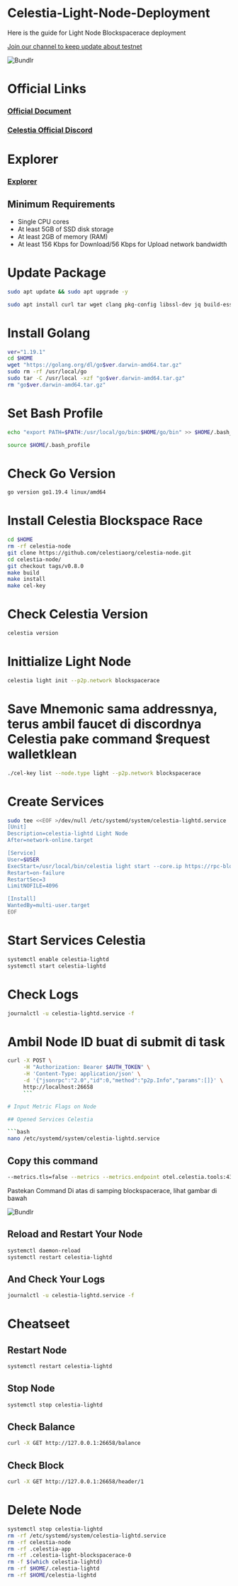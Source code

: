 # Celestia-Light-Node-Deployment
Here is the guide for Light Node Blockspacerace deployment 

<p style="font-size:14px" align="left">
<a href="https://t.me/testnetzona" target="_blank">Join our channel to keep update about testnet</a>
</p>

![Bundlr](https://ibb.co/wNgwzWW)


# Official Links
### [Official Document](https://docs.celestia.org/nodes/blockspace-race/#phase-2-staging)
### [Celestia Official Discord](https://discord.gg/celestiacommunity)

# Explorer
### [Explorer](https://tiascan.com/light-nodes)

## Minimum Requirements 
- Single CPU cores
- At least 5GB of SSD disk storage
- At least 2GB of memory (RAM)
- At least 156 Kbps for Download/56 Kbps for Upload network bandwidth


# Update Package

```bash
sudo apt update && sudo apt upgrade -y

sudo apt install curl tar wget clang pkg-config libssl-dev jq build-essential git make ncdu -y
```

# Install Golang

```bash
ver="1.19.1" 
cd $HOME 
wget "https://golang.org/dl/go$ver.darwin-amd64.tar.gz" 
sudo rm -rf /usr/local/go 
sudo tar -C /usr/local -xzf "go$ver.darwin-amd64.tar.gz" 
rm "go$ver.darwin-amd64.tar.gz"
```

# Set Bash Profile

```bash
echo "export PATH=$PATH:/usr/local/go/bin:$HOME/go/bin" >> $HOME/.bash_profile

source $HOME/.bash_profile

```

# Check Go Version

```bash
go version go1.19.4 linux/amd64
```

# Install Celestia Blockspace Race

```bash
cd $HOME 
rm -rf celestia-node 
git clone https://github.com/celestiaorg/celestia-node.git 
cd celestia-node/ 
git checkout tags/v0.8.0 
make build 
make install 
make cel-key
```

# Check Celestia Version

```bash
celestia version
```

# Inittialize Light Node

```bash
celestia light init --p2p.network blockspacerace

```

# Save Mnemonic sama addressnya, terus ambil faucet di discordnya Celestia pake command $request walletklean

```bash
./cel-key list --node.type light --p2p.network blockspacerace
```

# Create Services 

```bash
sudo tee <<EOF >/dev/null /etc/systemd/system/celestia-lightd.service
[Unit]
Description=celestia-lightd Light Node
After=network-online.target

[Service]
User=$USER
ExecStart=/usr/local/bin/celestia light start --core.ip https://rpc-blockspacerace.pops.one --core.rpc.port 26657 --core.grpc.port 9090 --keyring.accname my_celes_key --metrics.tls=false --metrics --metrics.endpoint otel.celestia.tools:4318 --gateway --gateway.addr localhost --gateway.port 26659 --p2p.network blockspacerace
Restart=on-failure
RestartSec=3
LimitNOFILE=4096

[Install]
WantedBy=multi-user.target
EOF
```

# Start Services Celestia

```bash
systemctl enable celestia-lightd
systemctl start celestia-lightd
```

# Check Logs

```bash
journalctl -u celestia-lightd.service -f
```


# Ambil Node ID buat di submit di task

```bash
curl -X POST \
     -H "Authorization: Bearer $AUTH_TOKEN" \
     -H 'Content-Type: application/json' \
     -d '{"jsonrpc":"2.0","id":0,"method":"p2p.Info","params":[]}' \
     http://localhost:26658
     ```

# Input Metric Flags on Node

## Opened Services Celestia

```bash
nano /etc/systemd/system/celestia-lightd.service
```

## Copy this command

```bash
--metrics.tls=false --metrics --metrics.endpoint otel.celestia.tools:4318
```

Pastekan Command Di atas di samping blockspacerace, lihat gambar di bawah

![Bundlr](https://user-images.githubusercontent.com/65535542/228909380-f6303c5e-5319-4aa7-9f78-730807584c49.png)

## Reload and Restart Your Node

```bash
systemctl daemon-reload
systemctl restart celestia-lightd
```

## And Check Your Logs

```bash
journalctl -u celestia-lightd.service -f
```

# Cheatseet

## Restart Node

```bash
systemctl restart celestia-lightd
```

## Stop Node

```bash
systemctl stop celestia-lightd
```

## Check Balance

```bash
curl -X GET http://127.0.0.1:26658/balance

```

## Check Block

```bash
curl -X GET http://127.0.0.1:26658/header/1
```

# Delete Node
```bash
systemctl stop celestia-lightd
rm -rf /etc/systemd/system/celestia-lightd.service
rm -rf celestia-node
rm -rf .celestia-app
rm -rf .celestia-light-blockspacerace-0
rm -f $(which celestia-lightd)
rm -rf $HOME/.celestia-lightd
rm -rf $HOME/celestia-lightd
```
